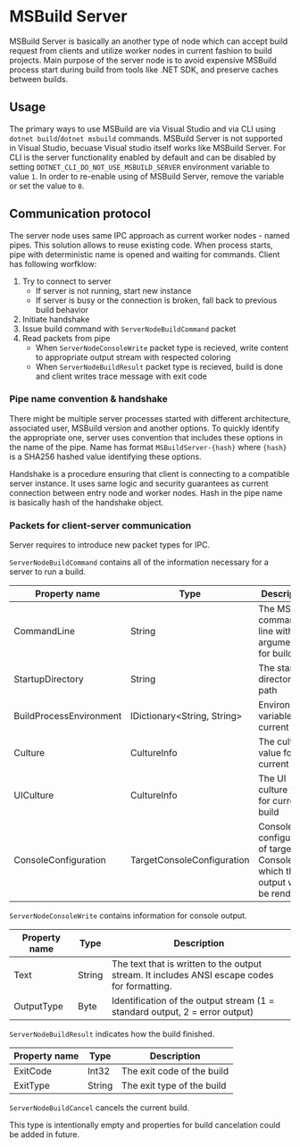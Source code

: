 # MSBuild Server

MSBuild Server is basically an another type of node which can accept build request from clients and utilize worker nodes in current fashion to build projects. Main purpose of the server node is to avoid expensive MSBuild process start during build from tools like .NET SDK,
and preserve caches between builds.

## Usage

The primary ways to use MSBuild are via Visual Studio and via CLI using `dotnet build`/`dotnet msbuild` commands. MSBuild Server is not supported in Visual Studio, becuase Visual studio itself
works like MSBuild Server. For CLI is the server functionality enabled by default and can be disabled by setting `DOTNET_CLI_DO_NOT_USE_MSBUILD_SERVER` environment variable to value `1`.
In order to re-enable using of MSBuild Server, remove the variable or set the value to `0`.

## Communication protocol

The server node uses same IPC approach as current worker nodes - named pipes. This solution allows to reuse existing code. When process starts, pipe with deterministic name is opened and waiting for commands. Client has following worfklow:

1. Try to connect to server
   - If server is not running, start new instance
   - If server is busy or the connection is broken, fall back to previous build behavior
2. Initiate handshake
2. Issue build command with `ServerNodeBuildCommand` packet
3. Read packets from pipe
   - When `ServerNodeConsoleWrite` packet type is recieved, write content to appropriate output stream with respected coloring
   - When `ServerNodeBuildResult` packet type is recieved, build is done and client writes trace message with exit code

### Pipe name convention & handshake

There might be multiple server processes started with different architecture, associated user, MSBuild version and another options. To quickly identify the appropriate one, server uses convention that includes these options in the name of the pipe. Name has format `MSBuildServer-{hash}` where `{hash}` is a SHA256 hashed value identifying these options.

Handshake is a procedure ensuring that client is connecting to a compatible server instance. It uses same logic and security guarantees as current connection between entry node and worker nodes. Hash in the pipe name is basically hash of the handshake object.

### Packets for client-server communication

Server requires to introduce new packet types for IPC.

`ServerNodeBuildCommand` contains all of the information necessary for a server to run a build.

| Property name            | Type                         | Description |
|---|---|---|
| CommandLine              | String                       | The MSBuild command line with arguments for build |
| StartupDirectory         | String                       | The startup directory path |
| BuildProcessEnvironment  | IDictionary<String, String>  | Environment variables for current build |
| Culture                  | CultureInfo                  | The culture value for current build |
| UICulture                | CultureInfo                  | The UI culture value for current build |
| ConsoleConfiguration     | TargetConsoleConfiguration   | Console configuration of target Console at which the output will be rendered |

`ServerNodeConsoleWrite` contains information for console output.

| Property name            | Type          | Description |
|---|---|---|
| Text                     | String        | The text that is written to the output stream. It includes ANSI escape codes for formatting. |
| OutputType               | Byte          | Identification of the output stream (1 = standard output, 2 = error output) |

`ServerNodeBuildResult` indicates how the build finished.

| Property name            | Type          | Description |
|---|---|---|
| ExitCode                 | Int32         | The exit code of the build |
| ExitType                 | String        | The exit type of the build |

`ServerNodeBuildCancel` cancels the current build.

This type is intentionally empty and properties for build cancelation could be added in future.
